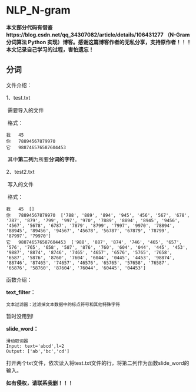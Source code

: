 # NLP_N-gram

**本文部分代码有借鉴https://blog.csdn.net/qq_34307082/article/details/106431277 （N-Gram 分词算法 Python 实现）博客。感谢这篇博客作者的无私分享，支持原作者！！！**
**本文记录自己学习的过程，害怕遗忘！**

## 分词

文件介绍：

1、test.txt

​		需要导入的文件

​		格式：

~~~text
我	45
你	78894567879970
它	988746576587604453
~~~



​		其中**第二列**为所要**分词的字符**。

2、test2.txt

​		写入的文件

​		格式：

~~~text
我	45	[]
你	78894567879970	['788', '889', '894', '945', '456', '567', '678', '787', '879', '799', '997', '970', '7889', '8894', '8945', '9456', '4567', '5678', '6787', '7879', '8799', '7997', '9970', '78894', '88945', '89456', '94567', '45678', '56787', '67879', '78799', '87997', '79970']
它	988746576587604453	['988', '887', '874', '746', '465', '657', '576', '765', '658', '587', '876', '760', '604', '044', '445', '453', '9887', '8874', '8746', '7465', '4657', '6576', '5765', '7658', '6587', '5876', '8760', '7604', '6044', '0445', '4453', '98874', '88746', '87465', '74657', '46576', '65765', '57658', '76587', '65876', '58760', '87604', '76044', '60445', '04453']
~~~

函数介绍：

**text_filter：**

```
文本过滤器：过滤掉文本数据中的标点符号和其他特殊字符
```

暂时没用到!

**slide_word：**


```
滑动取词器
Input: text='abcd',l=2
Output: ['ab','bc','cd']
```



打开两个txt文件，依次读入将test.txt文件的行，将第二列作为函数slide_word的输入。



**如有侵权，请联系我删！！！**

